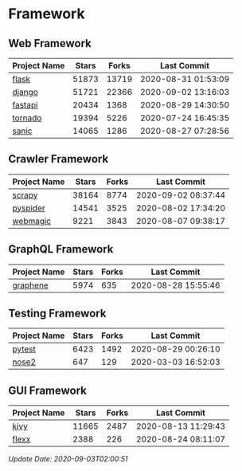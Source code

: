 # Framework

## Web Framework

| Project Name | Stars | Forks | Last Commit |
| ------------ | ----- | ----- | ----------- |
| [flask](https://github.com/pallets/flask) | 51873 | 13719 | 2020-08-31 01:53:09 |
| [django](https://github.com/django/django) | 51721 | 22366 | 2020-09-02 13:16:03 |
| [fastapi](https://github.com/tiangolo/fastapi) | 20434 | 1368 | 2020-08-29 14:30:50 |
| [tornado](https://github.com/tornadoweb/tornado) | 19394 | 5226 | 2020-07-24 16:45:35 |
| [sanic](https://github.com/huge-success/sanic) | 14065 | 1286 | 2020-08-27 07:28:56 |

## Crawler Framework

| Project Name | Stars | Forks | Last Commit |
| ------------ | ----- | ----- | ----------- |
| [scrapy](https://github.com/scrapy/scrapy) | 38164 | 8774 | 2020-09-02 08:37:44 |
| [pyspider](https://github.com/binux/pyspider) | 14541 | 3525 | 2020-08-02 17:34:20 |
| [webmagic](https://github.com/code4craft/webmagic) | 9221 | 3843 | 2020-08-07 09:38:17 |

## GraphQL Framework

| Project Name | Stars | Forks | Last Commit |
| ------------ | ----- | ----- | ----------- |
| [graphene](https://github.com/graphql-python/graphene) | 5974 | 635 | 2020-08-28 15:55:46 |

## Testing Framework

| Project Name | Stars | Forks | Last Commit |
| ------------ | ----- | ----- | ----------- |
| [pytest](https://github.com/pytest-dev/pytest) | 6423 | 1492 | 2020-08-29 00:26:10 |
| [nose2](https://github.com/nose-devs/nose2) | 647 | 129 | 2020-03-03 16:52:03 |

## GUI Framework

| Project Name | Stars | Forks | Last Commit |
| ------------ | ----- | ----- | ----------- |
| [kivy](https://github.com/kivy/kivy) | 11665 | 2487 | 2020-08-13 11:29:43 |
| [flexx](https://github.com/flexxui/flexx) | 2388 | 226 | 2020-08-24 08:11:07 |

*Update Date: 2020-09-03T02:00:51*